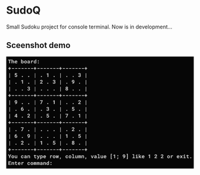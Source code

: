 
# SudoQ

Small Sudoku project for console terminal. Now is in development...



## Sceenshot demo

![Image](https://github.com/letsexisttogether/SudoQ/blob/master/Screenshots/Screen%20demo.png)




